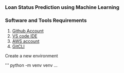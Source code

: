 ### Loan Status Prediction using Machine Learning

### Software and Tools Requirements

1. [Github Account](https://github.com)
2. [VS code IDE](https://code.visualstudio.com)
3. [AWS account](https://aws.amazon.com/account/)
4. [GitCLI](https://git-scm.com/downloads)  

Create a new environment

'''
python -m venv venv 
...